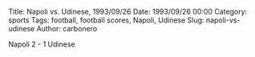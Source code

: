 Title: Napoli vs. Udinese, 1993/09/26
Date: 1993/09/26 00:00
Category: sports
Tags: football, football scores, Napoli, Udinese
Slug: napoli-vs-udinese
Author: carbonero


Napoli 2 - 1 Udinese

